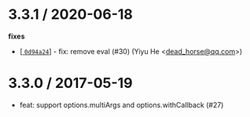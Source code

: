 3.3.1 / 2020-06-18
==================

**fixes**

* [[
  `0d94a24`](http://github.com/thenables/thenify/commit/0d94a24eb933bc835d568f3009f4d269c4c4c17a)] -
  fix: remove eval (#30) (Yiyu He <<dead_horse@qq.com>>)

3.3.0 / 2017-05-19
==================

* feat: support options.multiArgs and options.withCallback (#27)
